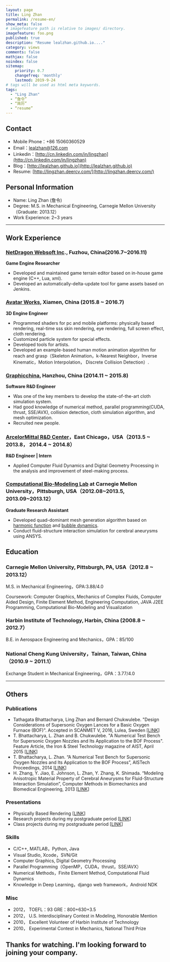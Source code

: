 ```yaml
---
layout: page
title: Ling Zhan
permalink: /resume-en/
show_meta: false
# imagefeature path is relative to images/ directory.
imagefeature: foo.png
published: true
description: "Resume lealzhan.github.io...."
category: views
comments: false
mathjax: false
noindex: false
sitemap:
    priority: 0.7
    changefreq: 'monthly'
    lastmod: 2019-9-24
# tags will be used as html meta keywords.    
tags:
  - "Ling Zhan"
  - “詹令”
  - “简历”
  - “resume”
---
```



## Contact

- Mobile Phone：+86 15060360529
- Email：lealzhan@126.com
- Linkedin：[http://cn.linkedin.com/in/lingzhan](http://cn.linkedin.com/in/lingzhan)
- Blog：[http://lealzhan.github.io](http://lealzhan.github.io)
- Resume: [http://lingzhan.deercv.com/](http://lingzhan.deercv.com/)

 
## Personal Information

 - Name: Ling Zhan (詹令)
 - Degree: M.S. in Mechanical Engineering, Carnegie Mellon University（Graduate: 2013.12）
 - Work Experience: 2~3 years
 
---

## Work Experience

### [NetDragon Websoft Inc](http://www.nd.com.cn/)., Fuzhou, China(2016.7~2016.11) ##
**Game Engine Researcher**

- Developed and maintained game terrain editor based on in-house game engine (C++, Lua, xml).
- Developed an automatically-delta-update tool for game assets based on Jenkins.

### [Avatar Works](http://www.avatarworks.com/), Xiamen, China (2015.8 ~ 2016.7)
**3D Engine Engineer**

- Programmed shaders for pc and mobile platforms: physically based rendering, real-time sss skin rendering,  eye rendering, full screen effect, cloth rendering.
- Customized particle system for special effects.
- Developed tools for artists.
- Developed an example-based human motion animation algorithm for reach and grasp（Skeleton Animation，k-Nearest Neighbor，Inverse Kinematic，Motion Interpolation， Discrete Collision Detection）.


### [Graphicchina](http://www.graphicchina.com/), Hanzhou, China (2014.11 ~ 2015.8)
**Software R&D Engineer**

- Was one of the key members to develop the state-of-the-art cloth simulation system.  
- Had good knowledge of numerical method, parallel programming(CUDA, thrust, SSE/AVX), collision detection,  cloth simulation algorithm, and mesh optimization.
- Recruited new people.

### [ArcelorMittal R&D Center](http://corporate.arcelormittal.com/what-we-do/research-and-development/research-centres)，East Chicago，USA（2013.5 ~ 2013.8， 2014.4 ~ 2014.8）
**R&D Engineer | Intern**

- Applied Computer Fluid Dynamics and Digital Geometry Processing in the analysis and improvement of steel-making process.

### [Computational Bio-Modeling Lab](http://jessicaz.me.cmu.edu/) at Carnegie Mellon University，Pittsburgh, USA（2012.08~2013.5, 2013.09~2013.12）
**Graduate Research Assistant**

- Developed quad-dominant mesh generation algorithm based on [harmonic function](http://lealzhan.github.io/jekyll/update/2013/04/30/Quad-Harmonic.html) and [bubble dynamics](http://lealzhan.github.io/jekyll/update/2013/10/20/Quad-Bubble.html).
- Conduct fluid-structure interaction simulation for cerebral aneurysms using ANSYS.


## Education

### Carnegie Mellon University, Pittsburgh, PA, USA（2012.8 ~ 2013.12）
M.S. in Mechanical Engineering，GPA:3.88/4.0

Coursework: Computer Graphics, Mechanics of Complex Fluids, Computer Aided Design, Finite Element Method, Engineering Computation, JAVA J2EE Programming, Computational Bio-Modeling and Visualization

### Harbin Institute of Technology, Harbin, China (2008.8 ~ 2012.7）
B.E. in Aerospace Engineering and Mechanics，GPA：85/100

### National Cheng Kung University，Tainan, Taiwan, China（2010.9 ~ 2011.1）
Exchange Student in Mechanical Engineering，GPA：3.77/4.0

---

## Others

### Publications
- Tathagata Bhattacharya, Ling Zhan and Bernard Chukwulebe. "Design Considerations of Supersonic Oxygen 
Lances for a Basic Oxygen Furnace (BOF)". Accepted in SCANMET V, 2016, Lulea, Sweden [[LINK](http://pan.baidu.com/s/1o7C3elk)]
- T. Bhattacharya, L. Zhan and B. Chukwulebe. "A Numerical Test Bench for Supersonic Oxygen Nozzles and Its Application to the BOF Process". Feature Article, the Iron & Steel Technology magazine of AIST, April 2015 [[LINK](http://pan.baidu.com/s/1pKoz8Kz)]
- T. Bhattacharya, L. Zhan. “A Numerical Test Bench for Supersonic Oxygen Nozzles and Its Application to the BOF Process”, AISTech Proceedings, 2014 [[LINK](http://pan.baidu.com/s/1c0XkUvm)]
- H. Zhang, Y. Jiao, E. Johnson, L. Zhan, Y. Zhang, K. Shimada. “Modeling Anisotropic Material Property of Cerebral Aneurysms for Fluid-Structure Interaction Simulation”, Computer Methods in Biomechanics and Biomedical Engineering, 2013 [[LINK](http://www.tandfonline.com/doi/abs/10.1080/21681163.2013.776270)]

### Presentations

- Physically Based Rendering [[LINK](http://pan.baidu.com/s/1qX3qF96)]
- Research projects during my postgraduate period [[LINK](http://pan.baidu.com/s/1qXthoU4)]
- Class projects during my postgraduate period [[LINK](http://pan.baidu.com/s/1pKnMLS3)]

### Skills

- C/C++, MATLAB，Python, Java
- Visual Studio, Xcode，SVN/Git
- Computer Graphics, Digital Geometry Processing
- Parallel Programming（OpenMP，CUDA，thrust，SSE/AVX）
- Numerical Methods，Finite Element Method, Computational Fluid Dynamics
- Knowledge in Deep Learning，django web framework，Android NDK

### Misc
- 2012，	TOEFL：93 GRE：800+630+3.5
- 2012，	U.S. Interdisciplinary Contest in Modeling, Honorable Mention
- 2010，	Excellent Volunteer of Harbin Institute of Technology
- 2010，	Experimental Contest in Mechanics, National Third Prize


## Thanks for watching. I'm looking forward to joining your company.

